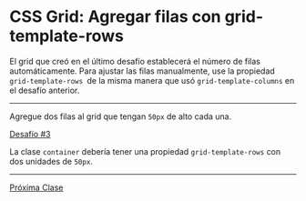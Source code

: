 # CSS Grid: Agregar filas con grid-template-rows

El grid que creó en el último desafío establecerá el número de filas automáticamente. Para ajustar las filas manualmente, use la propiedad `grid-template-rows `de la misma manera que usó `grid-template-columns` en el desafío anterior.

----

Agregue dos filas al grid que tengan `50px` de alto cada una.

[Desafío #3](https://codepen.io/sebastiantorres86/pen/rNVMMRG)

La clase `container` debería tener una propiedad `grid-template-rows` con dos unidades de `50px`.

----
[Próxima Clase]()